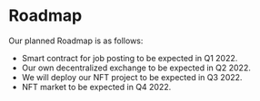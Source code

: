 # Roadmap

Our planned Roadmap is as follows:

* Smart contract for job posting to be expected in Q1 2022. 
* Our own decentralized exchange to be expected in Q2 2022.
* We will deploy our NFT project to be expected in Q3 2022.
* NFT market to be expected in Q4 2022.